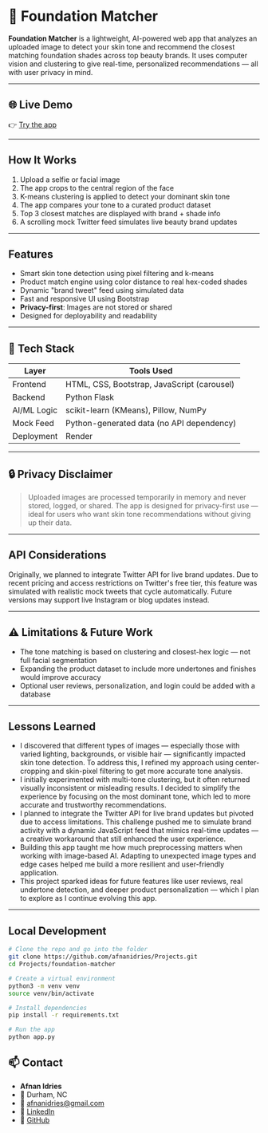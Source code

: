 # 🎨 Foundation Matcher

**Foundation Matcher** is a lightweight, AI-powered web app that analyzes an uploaded image to detect your skin tone and recommend the closest matching foundation shades across top beauty brands. It uses computer vision and clustering to give real-time, personalized recommendations — all with user privacy in mind.

---

## 🌐 Live Demo

👉 [Try the app](https://foundation-matcher.onrender.com) 

---

## How It Works

1. Upload a selfie or facial image
2. The app crops to the central region of the face
3. K-means clustering is applied to detect your dominant skin tone
4. The app compares your tone to a curated product dataset
5. Top 3 closest matches are displayed with brand + shade info
6. A scrolling mock Twitter feed simulates live beauty brand updates

---

## Features

- Smart skin tone detection using pixel filtering and k-means
- Product match engine using color distance to real hex-coded shades
- Dynamic "brand tweet" feed using simulated data
- Fast and responsive UI using Bootstrap
- **Privacy-first**: Images are not stored or shared
- Designed for deployability and readability

---

## 🔧 Tech Stack

| Layer       | Tools Used                                      |
|-------------|--------------------------------------------------|
| Frontend    | HTML, CSS, Bootstrap, JavaScript (carousel)     |
| Backend     | Python Flask                                     |
| AI/ML Logic | scikit-learn (KMeans), Pillow, NumPy             |
| Mock Feed   | Python-generated data (no API dependency)        |
| Deployment  | Render                                           |

---

## 🔒 Privacy Disclaimer

> Uploaded images are processed temporarily in memory and never stored, logged, or shared. The app is designed for privacy-first use — ideal for users who want skin tone recommendations without giving up their data.

---

## API Considerations

Originally, we planned to integrate Twitter API for live brand updates. Due to recent pricing and access restrictions on Twitter's free tier, this feature was simulated with realistic mock tweets that cycle automatically. Future versions may support live Instagram or blog updates instead.

---

## ⚠️ Limitations & Future Work

- The tone matching is based on clustering and closest-hex logic — not full facial segmentation
- Expanding the product dataset to include more undertones and finishes would improve accuracy
- Optional user reviews, personalization, and login could be added with a database

---

## Lessons Learned

- I discovered that different types of images — especially those with varied lighting, backgrounds, or visible hair — significantly impacted skin tone detection. To address this, I refined my approach using center-cropping and skin-pixel filtering to get more accurate tone analysis.
- I initially experimented with multi-tone clustering, but it often returned visually inconsistent or misleading results. I decided to simplify the experience by focusing on the most dominant tone, which led to more accurate and trustworthy recommendations.
- I planned to integrate the Twitter API for live brand updates but pivoted due to access limitations. This challenge pushed me to simulate brand activity with a dynamic JavaScript feed that mimics real-time updates — a creative workaround that still enhanced the user experience.
- Building this app taught me how much preprocessing matters when working with image-based AI. Adapting to unexpected image types and edge cases helped me build a more resilient and user-friendly application.
- This project sparked ideas for future features like user reviews, real undertone detection, and deeper product personalization — which I plan to explore as I continue evolving this app.


---

## Local Development

```bash
# Clone the repo and go into the folder
git clone https://github.com/afnanidries/Projects.git
cd Projects/foundation-matcher

# Create a virtual environment
python3 -m venv venv
source venv/bin/activate

# Install dependencies
pip install -r requirements.txt

# Run the app
python app.py
```

## 📫 Contact

- **Afnan Idries**
- 📍 Durham, NC  
- 📧 afnanidries@gmail.com  
- 🔗 [LinkedIn](https://linkedin.com/in/afnanidries)  
- 🔗 [GitHub](https://github.com/afnanidries)
